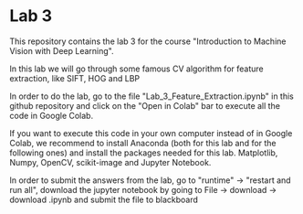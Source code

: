 # Lab 3
This repository contains the lab 3 for the course "Introduction to Machine Vision with Deep Learning".

In this lab we will go through some famous CV algorithm for feature extraction, like SIFT, HOG and LBP

In order to do the lab, go to the file "Lab_3_Feature_Extraction.ipynb" in this github repository and click on the "Open in Colab" bar to execute all the code in Google Colab.

If you want to execute this code in your own computer instead of in Google Colab, we recommend to install Anaconda (both for this lab and for the following ones) and install the packages needed for this lab. Matplotlib, Numpy, OpenCV, scikit-image and Jupyter Notebook.

In order to submit the answers from the lab, go to "runtime" -> "restart and run all", download the jupyter notebook by going to File -> download -> download .ipynb and submit the file to blackboard
